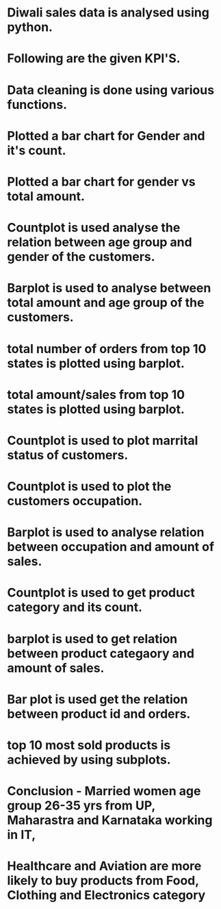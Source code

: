 # Diwali sales data is analysed using python.
# Following are the given KPI'S.
# Data cleaning is done using various functions.
# Plotted a bar chart for Gender and it's count.
# Plotted a bar chart for gender vs total amount.
# Countplot is used analyse the relation between age group and gender of the customers.
# Barplot is used to analyse between total amount and age group of the customers.
# total number of orders from top 10 states is plotted using barplot.
# total amount/sales from top 10 states is plotted using barplot.
# Countplot is used to plot marrital status of customers.
# Countplot is used to plot the customers occupation.
# Barplot is used to analyse relation between occupation and amount of sales.
# Countplot is used to get product category and its count.
# barplot is used to get relation between product categaory and amount of sales.
# Bar plot is used get the relation between product id and orders.
# top 10 most sold products is achieved by using subplots.
# Conclusion - Married women age group 26-35 yrs from UP, Maharastra and Karnataka working in IT, 
# Healthcare and Aviation are more likely to buy products from Food, Clothing and Electronics category

